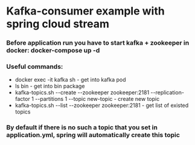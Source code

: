 # Kafka-consumer example with spring cloud stream

### Before application run you have to start kafka + zookeeper in docker: docker-compose up -d

### Useful commands:
- docker exec -it kafka sh - get into kafka pod
- ls bin - get into bin package
- kafka-topics.sh --create --zookeeper zookeeper:2181 --replication-factor 1 --partitions 1 --topic new-topic - create new topic
- kafka-topics.sh --list --zookeeper zookeeper:2181 - get list of existed topics
    
### By default if there is no such a topic that you set in application.yml, spring will automatically create this topic